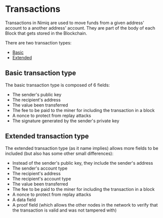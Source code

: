 # Transactions

Transactions in Nimiq are used to move funds from a given address' account to a another address' account. They are part of the body of each Block that gets stored in the Blockchain.

There are two transaction types:
  * [Basic](#basic-transaction-type)
  * [Extended](#extended-transaction-type)

## Basic transaction type

The basic transaction type is composed of 6 fields:

  * The sender's public key
  * The recipient's address
  * The value been transferred
  * The fee to be paid to the miner for including the transaction in a block
  * A nonce to protect from replay attacks
  * The signature generated by the sender's private key

## Extended transaction type

The extended transaction type (as it name implies) allows more fields to be included (but also has some other small differences):

  * Instead of the sender's public key, they include the sender's address
  * The sender's account type
  * The recipient's address
  * The recipient's account type
  * The value been transferred
  * The fee to be paid to the miner for including the transaction in a block
  * A nonce to protect from replay attacks
  * A data field
  * A proof field (which allows the other nodes in the network to verify that the transaction is valid and was not tampered with)
